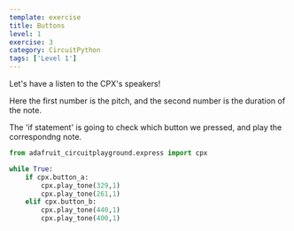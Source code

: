 ```yaml
---
template: exercise
title: Buttons
level: 1
exercise: 3
category: CircuitPython
tags: ['Level 1']
---
```


Let's have a listen to the CPX's speakers!

Here the first number is the pitch, and the second number is the duration of the note.

The 'if statement' is going to check which button we pressed, and play the correspondng
note.

```python
from adafruit_circuitplayground.express import cpx

while True:
    if cpx.button_a:
        cpx.play_tone(329,1)
        cpx.play_tone(261,1)
    elif cpx.button_b:
        cpx.play_tone(440,1)
        cpx.play_tone(400,1)
```
